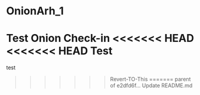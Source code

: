 # OnionArh_1
Test Onion Check-in
<<<<<<< HEAD
<<<<<<< HEAD
Test
=======
test
>>>>>>> Revert-TO-This
=======
>>>>>>> parent of e2dfd6f... Update README.md
